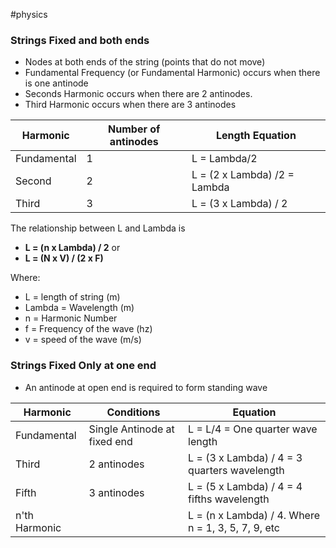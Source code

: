 #physics 
### Strings Fixed and both ends
- Nodes at both ends of the string (points that do not move)
- Fundamental Frequency (or Fundamental Harmonic) occurs when there is one antinode
- Seconds Harmonic occurs when there are 2 antinodes. 
- Third Harmonic occurs when there are 3 antinodes


| Harmonic | Number of antinodes | Length Equation |
| ---- | ---- | ---- |
| Fundamental | 1 | L = Lambda/2 |
| Second | 2 | L = (2 x Lambda) /2 = Lambda |
| Third | 3 | L = (3 x Lambda) / 2 |

The relationship between L and Lambda is 
- **L = (n x Lambda) / 2**
 or 
- **L = (N x V) / (2 x F)**

Where:
- L = length of string (m)
- Lambda = Wavelength (m)
- n = Harmonic Number
- f = Frequency of the wave (hz)
- v = speed of the wave (m/s)



### Strings Fixed Only at one end
- An antinode at open end is required to form standing wave

| Harmonic    | Conditions                   | Equation                                     |
| ----------- | ---------------------------- | -------------------------------------------- |
| Fundamental | Single Antinode at fixed end | L = L/4 = One quarter wave length            |
| Third       | 2 antinodes                  | L = (3 x Lambda) / 4 = 3 quarters wavelength |
| Fifth       | 3 antinodes                             | L = (5 x Lambda) / 4 = 4 fifths wavelength   |
| n'th Harmonic            |                              | L = (n x Lambda) / 4. Where n = 1, 3, 5, 7, 9, etc                                             |


